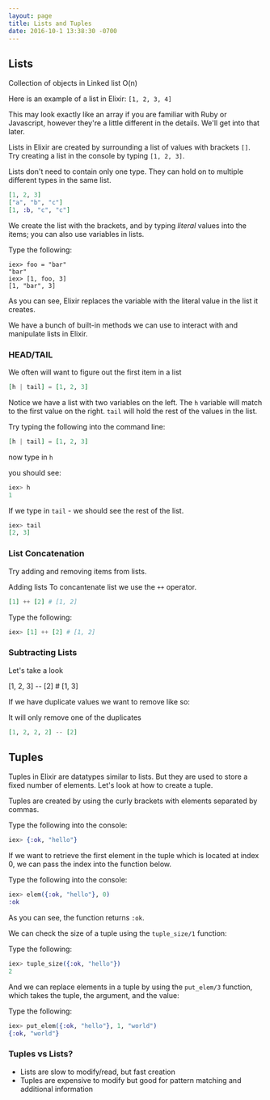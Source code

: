 ```yaml
---
layout: page
title: Lists and Tuples
date: 2016-10-1 13:38:30 -0700
---
```




## Lists

Collection of objects in Linked list O(n)

Here is an example of a list in Elixir: `[1, 2, 3, 4]`

This may look exactly like an array if you are familiar with Ruby or Javascript, however they're a little different in the details. We'll get into that later.

Lists in Elixir are created by surrounding a list of values with brackets `[]`. Try creating a list in the console by typing `[1, 2, 3]`.

Lists don't need to contain only one type. They can hold on to multiple different types in the same list.

```elixir
[1, 2, 3]
["a", "b", "c"]
[1, :b, "c", "c"]
```

We create the list with the brackets, and by typing _literal_ values into the items; you can also use variables in lists.

Type the following:

```
iex> foo = "bar"
"bar"
iex> [1, foo, 3]
[1, "bar", 3]
```

As you can see, Elixir replaces the variable with the literal value in the list it creates.

We have a bunch of built-in methods we can use to interact with and manipulate lists in Elixir.

### HEAD/TAIL

We often will want to figure out the first item in a list

```elixir
[h | tail] = [1, 2, 3]
```
Notice we have a list with two variables on the left. The `h` variable will match to the first value on the right. `tail` will hold the rest of the values in the list.

Try typing the following into the command line:

```elixir
[h | tail] = [1, 2, 3]
```
now type in `h`

you should see:

```elixir
iex> h
1
```

If we type in `tail` - we should see the rest of the list.

```elixir
iex> tail
[2, 3]
```

### List Concatenation

Try adding and removing items from lists.

Adding lists
 To concantenate list we use  the `++` operator.

  ```elixir
 [1] ++ [2] # [1, 2]
 ```


Type the following:

```elixir
iex> [1] ++ [2] # [1, 2]
```
### Subtracting Lists

Let's take a look

[1, 2, 3] -- [2] # [1, 3]

If we have duplicate values we want to remove like so:

It will only remove one of the duplicates

```elixir
[1, 2, 2, 2] -- [2]
```

## Tuples

Tuples in Elixir are datatypes similar to lists. But they are used to store a fixed number of elements. Let's look at how to create a tuple.

Tuples are created by using the curly brackets with elements separated by commas.

Type the following into the console:

```elixir
iex> {:ok, "hello"}
```
If we want to retrieve the first element in the tuple which is located at index 0, we can pass the index into the function below.

Type the following into the console:

```elixir
iex> elem({:ok, "hello"}, 0)
:ok
```

As you can see, the function returns `:ok`.

We can check the size of a tuple using the `tuple_size/1` function:

Type the following:

```elixir
iex> tuple_size({:ok, "hello"})
2
```

And we can replace elements in a tuple by using the `put_elem/3` function, which takes the tuple, the argument, and the value:

Type the following:

```elixir
iex> put_elem({:ok, "hello"}, 1, "world")
{:ok, "world"}
```

### Tuples vs Lists?

* Lists are slow to modify/read, but fast creation
* Tuples are expensive to modify but good for pattern matching and additional information



